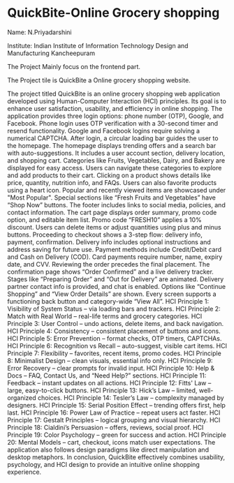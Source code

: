 # QuickBite-Online Grocery shopping
Name: N.Priyadarshini

Institute: Indian Institute of Information Technology Design and Manufacturing Kancheepuram

The Project Mainly focus on the frontend part.

The Project tile is QuickBite a Online grocery shopping website. 

The project titled QuickBite is an online grocery shopping web application developed using Human-Computer Interaction (HCI) principles. Its goal is to enhance user satisfaction, usability, and efficiency in online shopping.
The application provides three login options: phone number (OTP), Google, and Facebook.
Phone login uses OTP verification with a 30-second timer and resend functionality.
Google and Facebook logins require solving a numerical CAPTCHA.
After login, a circular loading bar guides the user to the homepage.
The homepage displays trending offers and a search bar with auto-suggestions.
It includes a user account section, delivery location, and shopping cart.
Categories like Fruits, Vegetables, Dairy, and Bakery are displayed for easy access.
Users can navigate these categories to explore and add products to their cart.
Clicking on a product shows details like price, quantity, nutrition info, and FAQs.
Users can also favorite products using a heart icon.
Popular and recently viewed items are showcased under "Most Popular".
Special sections like “Fresh Fruits and Vegetables” have “Shop Now” buttons.
The footer includes links to social media, policies, and contact information.
The cart page displays order summary, promo code option, and editable item list.
Promo code “FRESH10” applies a 10% discount.
Users can delete items or adjust quantities using plus and minus buttons.
Proceeding to checkout shows a 3-step flow: delivery info, payment, confirmation.
Delivery info includes optional instructions and address saving for future use.
Payment methods include Credit/Debit card and Cash on Delivery (COD).
Card payments require number, name, expiry date, and CVV.
Reviewing the order precedes the final placement.
The confirmation page shows “Order Confirmed” and a live delivery tracker.
Stages like “Preparing Order” and “Out for Delivery” are animated.
Delivery partner contact info is provided, and chat is enabled.
Options like “Continue Shopping” and “View Order Details” are shown.
Every screen supports a functioning back button and category-wide “View All”.
HCI Principle 1: Visibility of System Status – via loading bars and trackers.
HCI Principle 2: Match with Real World – real-life terms and grocery categories.
HCI Principle 3: User Control – undo actions, delete items, and back navigation.
HCI Principle 4: Consistency – consistent placement of buttons and icons.
HCI Principle 5: Error Prevention – format checks, OTP timers, CAPTCHAs.
HCI Principle 6: Recognition vs Recall – auto-suggest, visible cart items.
HCI Principle 7: Flexibility – favorites, recent items, promo codes.
HCI Principle 8: Minimalist Design – clean visuals, essential info only.
HCI Principle 9: Error Recovery – clear prompts for invalid input.
HCI Principle 10: Help & Docs – FAQ, Contact Us, and “Need Help?” sections.
HCI Principle 11: Feedback – instant updates on all actions.
HCI Principle 12: Fitts' Law – large, easy-to-click buttons.
HCI Principle 13: Hick’s Law – limited, well-organized choices.
HCI Principle 14: Tesler’s Law – complexity managed by designers.
HCI Principle 15: Serial Position Effect – trending offers first, help last.
HCI Principle 16: Power Law of Practice – repeat users act faster.
HCI Principle 17: Gestalt Principles – logical grouping and visual hierarchy.
HCI Principle 18: Cialdini’s Persuasion – offers, reviews, social proof.
HCI Principle 19: Color Psychology – green for success and action.
HCI Principle 20: Mental Models – cart, checkout, icons match user expectations.
The application also follows design paradigms like direct manipulation and desktop metaphors.
In conclusion, QuickBite effectively combines usability, psychology, and HCI design to provide an intuitive online shopping experience.
